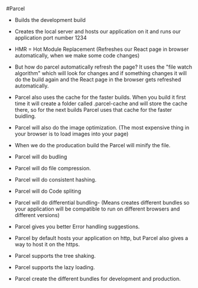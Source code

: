 
#Parcel

- Builds the development build
- Creates the local server and hosts our application on it and runs our application port number 1234
- HMR = Hot Module Replacement (Refreshes our React page in browser automatically, when we make some code changes)

- But how do parcel automatically refresh the page? It uses the "file watch algorithm" which will look for changes and if something changes it will do the build again and the React page in the browser gets 
refreshed automatically.  

- Parcel also uses the cache for the faster builds. When you build it first time it will create a folder called .parcel-cache and will store the cache there, so for the next builds Parcel uses that cache for the faster buidling. 

- Parcel will also do the image optimization. (The most expensive thing in your browser is to load images into your page)

- When we do the producation build the Parcel will minify the file. 

- Parcel will do budling

- Parcel will do file compression. 

- Parcel will do consistent hashing.

- Parcel will do Code spliting

- Parcel will do differential bundling- (Means creates different bundles so your application will be compatible to run on different browsers and different versions)

- Parcel gives you better Error handling suggestions. 

- Parcel by default hosts your application on http, but Parcel also gives a way to host it on the https.

- Parcel supports the tree shaking. 

- Parcel supports the lazy loading.

- Parcel create the different bundles for development and production.



